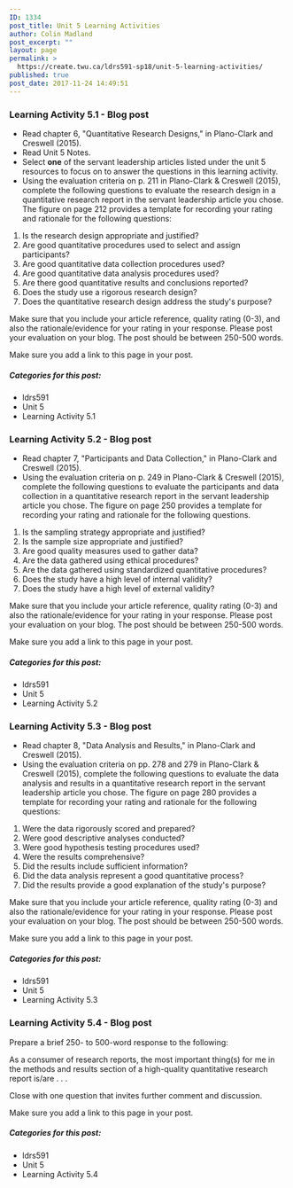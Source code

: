 ```yaml
---
ID: 1334
post_title: Unit 5 Learning Activities
author: Colin Madland
post_excerpt: ""
layout: page
permalink: >
  https://create.twu.ca/ldrs591-sp18/unit-5-learning-activities/
published: true
post_date: 2017-11-24 14:49:51
---
```

### Learning Activity 5.1 - Blog post

* Read chapter 6, "Quantitative Research Designs," in Plano-Clark and Creswell (2015).
* Read Unit 5 Notes.
* Select **one** of the servant leadership articles listed under the unit 5 resources to focus on to answer the questions in this learning activity.
* Using the evaluation criteria on p. 211 in Plano-Clark &amp; Creswell (2015), complete the following questions to evaluate the research design in a quantitative research report in the servant leadership article you chose. The figure on page 212 provides a template for recording your rating and rationale for the following questions:
<ol>
 	<li>Is the research design appropriate and justified?</li>
 	<li>Are good quantitative procedures used to select and assign participants?</li>
 	<li>Are good quantitative data collection procedures used?</li>
 	<li>Are good quantitative data analysis procedures used?</li>
 	<li>Are there good quantitative results and conclusions reported?</li>
 	<li>Does the study use a rigorous research design?</li>
 	<li>Does the quantitative research design address the study's purpose?</li>
</ol>
Make sure that you include your article reference, quality rating (0-3), and also the rationale/evidence for your rating in your response. Please post your evaluation on your blog. The post should be between 250-500 words.

Make sure you add a link to this page in your post.

##### Categories for this post:

* ldrs591
* Unit 5
* Learning Activity 5.1

### Learning Activity 5.2 - Blog post

* Read chapter 7, "Participants and Data Collection," in Plano-Clark and Creswell (2015).
* Using the evaluation criteria on p. 249 in Plano-Clark &amp; Creswell (2015), complete the following questions to evaluate the participants and data collection in a quantitative research report in the servant leadership article you chose. The figure on page 250 provides a template for recording your rating and rationale for the following questions.
<ol>
 	<li>Is the sampling strategy appropriate and justified?</li>
 	<li>Is the sample size appropriate and justified?</li>
 	<li>Are good quality measures used to gather data?</li>
 	<li>Are the data gathered using ethical procedures?</li>
 	<li>Are the data gathered using standardized quantitative procedures?</li>
 	<li>Does the study have a high level of internal validity?</li>
 	<li>Does the study have a high level of external validity?</li>
</ol>
Make sure that you include your article reference, quality rating (0-3) and also the rationale/evidence for your rating in your response. Please post your evaluation on your blog. The post should be between 250-500 words.

Make sure you add a link to this page in your post.

##### Categories for this post:

* ldrs591
* Unit 5
* Learning Activity 5.2

### Learning Activity 5.3 - Blog post

* Read chapter 8, "Data Analysis and Results," in Plano-Clark and Creswell (2015).
* Using the evaluation criteria on pp. 278 and 279 in Plano-Clark &amp; Creswell (2015), complete the following questions to evaluate the data analysis and results in a quantitative research report in the servant leadership article you chose. The figure on page 280 provides a template for recording your rating and rationale for the following questions:
<ol>
 	<li>Were the data rigorously scored and prepared?</li>
 	<li>Were good descriptive analyses conducted?</li>
 	<li>Were good hypothesis testing procedures used?</li>
 	<li>Were the results comprehensive?</li>
 	<li>Did the results include sufficient information?</li>
 	<li>Did the data analysis represent a good quantitative process?</li>
 	<li>Did the results provide a good explanation of the study's purpose?</li>
</ol>
Make sure that you include your article reference, quality rating (0-3) and also the rationale/evidence for your rating in your response. Please post your evaluation on your blog. The post should be between 250-500 words.

Make sure you add a link to this page in your post.

##### Categories for this post:

* ldrs591
* Unit 5
* Learning Activity 5.3

### Learning Activity 5.4 - Blog post

Prepare a brief 250- to 500-word response to the following:

As a consumer of research reports, the most important thing(s) for me in the methods and results section of a high-quality quantitative research report is/are . . .

Close with one question that invites further comment and discussion.

Make sure you add a link to this page in your post.

##### Categories for this post:

* ldrs591
* Unit 5
* Learning Activity 5.4